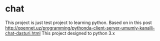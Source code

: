 # chat
This project is just test project to learning python. 
Based on in this post http://opennet.uz/programming/pythonda-client-server-umumiy-kanalli-chat-dasturi.html
This project designed to python 3.x
